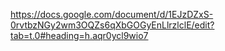 https://docs.google.com/document/d/1EJzDZxS-0rvtbzNGy2wm3OQZs6qXbGOGyEnLlrzlclE/edit?tab=t.0#heading=h.aqr0ycl9wio7
